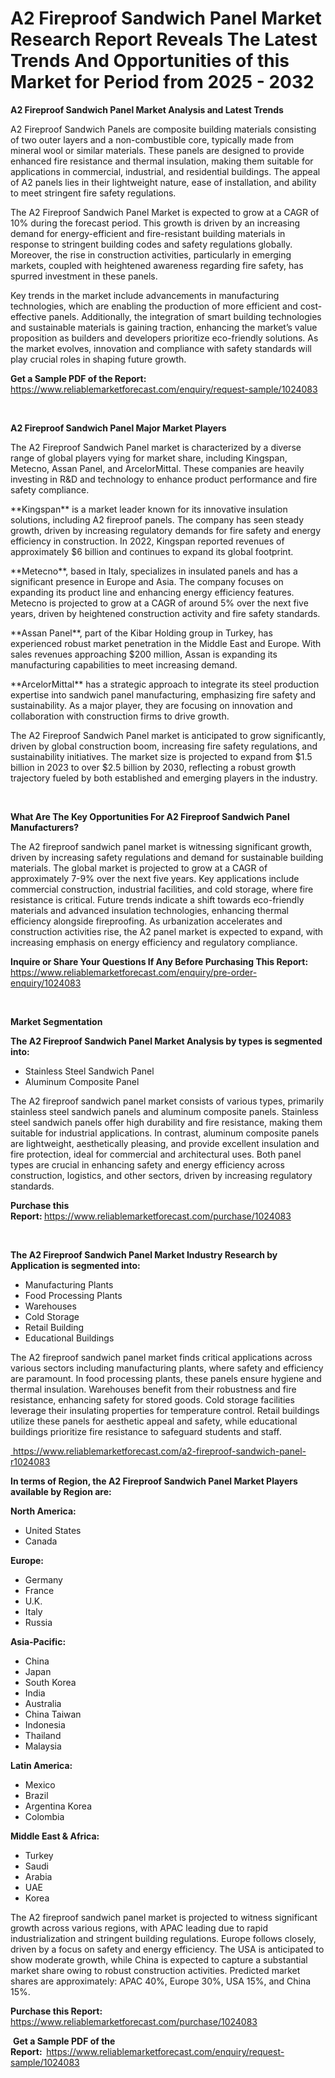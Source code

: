 <p><h1>A2 Fireproof Sandwich Panel Market Research Report Reveals The Latest Trends And Opportunities of this Market for Period from 2025 - 2032</h1></p><p><strong>A2 Fireproof Sandwich Panel Market Analysis and Latest Trends</strong></p>
<p><p>A2 Fireproof Sandwich Panels are composite building materials consisting of two outer layers and a non-combustible core, typically made from mineral wool or similar materials. These panels are designed to provide enhanced fire resistance and thermal insulation, making them suitable for applications in commercial, industrial, and residential buildings. The appeal of A2 panels lies in their lightweight nature, ease of installation, and ability to meet stringent fire safety regulations.</p><p>The A2 Fireproof Sandwich Panel Market is expected to grow at a CAGR of 10% during the forecast period. This growth is driven by an increasing demand for energy-efficient and fire-resistant building materials in response to stringent building codes and safety regulations globally. Moreover, the rise in construction activities, particularly in emerging markets, coupled with heightened awareness regarding fire safety, has spurred investment in these panels. </p><p>Key trends in the market include advancements in manufacturing technologies, which are enabling the production of more efficient and cost-effective panels. Additionally, the integration of smart building technologies and sustainable materials is gaining traction, enhancing the market’s value proposition as builders and developers prioritize eco-friendly solutions. As the market evolves, innovation and compliance with safety standards will play crucial roles in shaping future growth.</p></p>
<p><strong>Get a Sample PDF of the Report:&nbsp;</strong> <a href="https://www.reliablemarketforecast.com/enquiry/request-sample/1024083?utm_campaign=3263&utm_medium=2&utm_source=Github&utm_content=ia&utm_term=18042025&utm_id=a2-fireproof-sandwich-panel">https://www.reliablemarketforecast.com/enquiry/request-sample/1024083</a></p>
<p>&nbsp;</p>
<p><strong>A2 Fireproof Sandwich Panel Major Market Players</strong></p>
<p><p>The A2 Fireproof Sandwich Panel market is characterized by a diverse range of global players vying for market share, including Kingspan, Metecno, Assan Panel, and ArcelorMittal. These companies are heavily investing in R&D and technology to enhance product performance and fire safety compliance.</p><p>**Kingspan** is a market leader known for its innovative insulation solutions, including A2 fireproof panels. The company has seen steady growth, driven by increasing regulatory demands for fire safety and energy efficiency in construction. In 2022, Kingspan reported revenues of approximately $6 billion and continues to expand its global footprint.</p><p>**Metecno**, based in Italy, specializes in insulated panels and has a significant presence in Europe and Asia. The company focuses on expanding its product line and enhancing energy efficiency features. Metecno is projected to grow at a CAGR of around 5% over the next five years, driven by heightened construction activity and fire safety standards.</p><p>**Assan Panel**, part of the Kibar Holding group in Turkey, has experienced robust market penetration in the Middle East and Europe. With sales revenues approaching $200 million, Assan is expanding its manufacturing capabilities to meet increasing demand.</p><p>**ArcelorMittal** has a strategic approach to integrate its steel production expertise into sandwich panel manufacturing, emphasizing fire safety and sustainability. As a major player, they are focusing on innovation and collaboration with construction firms to drive growth.</p><p>The A2 Fireproof Sandwich Panel market is anticipated to grow significantly, driven by global construction boom, increasing fire safety regulations, and sustainability initiatives. The market size is projected to expand from $1.5 billion in 2023 to over $2.5 billion by 2030, reflecting a robust growth trajectory fueled by both established and emerging players in the industry.</p></p>
<p>&nbsp;</p>
<p><strong>What Are The Key Opportunities For A2 Fireproof Sandwich Panel Manufacturers?</strong></p>
<p><p>The A2 fireproof sandwich panel market is witnessing significant growth, driven by increasing safety regulations and demand for sustainable building materials. The global market is projected to grow at a CAGR of approximately 7-9% over the next five years. Key applications include commercial construction, industrial facilities, and cold storage, where fire resistance is critical. Future trends indicate a shift towards eco-friendly materials and advanced insulation technologies, enhancing thermal efficiency alongside fireproofing. As urbanization accelerates and construction activities rise, the A2 panel market is expected to expand, with increasing emphasis on energy efficiency and regulatory compliance.</p></p>
<p><strong>Inquire or Share Your Questions If Any Before Purchasing This Report:</strong> <a href="https://www.reliablemarketforecast.com/enquiry/pre-order-enquiry/1024083?utm_campaign=3263&utm_medium=2&utm_source=Github&utm_content=ia&utm_term=18042025&utm_id=a2-fireproof-sandwich-panel">https://www.reliablemarketforecast.com/enquiry/pre-order-enquiry/1024083</a></p>
<p>&nbsp;</p>
<p><strong>Market Segmentation</strong></p>
<p><strong>The A2 Fireproof Sandwich Panel Market Analysis by types is segmented into:</strong></p>
<p><ul><li>Stainless Steel Sandwich Panel</li><li>Aluminum Composite Panel</li></ul></p>
<p><p>The A2 fireproof sandwich panel market consists of various types, primarily stainless steel sandwich panels and aluminum composite panels. Stainless steel sandwich panels offer high durability and fire resistance, making them suitable for industrial applications. In contrast, aluminum composite panels are lightweight, aesthetically pleasing, and provide excellent insulation and fire protection, ideal for commercial and architectural uses. Both panel types are crucial in enhancing safety and energy efficiency across construction, logistics, and other sectors, driven by increasing regulatory standards.</p></p>
<p><strong>Purchase this Report:&nbsp;</strong><a href="https://www.reliablemarketforecast.com/purchase/1024083?utm_campaign=3263&utm_medium=2&utm_source=Github&utm_content=ia&utm_term=18042025&utm_id=a2-fireproof-sandwich-panel">https://www.reliablemarketforecast.com/purchase/1024083</a></p>
<p>&nbsp;</p>
<p><strong>The A2 Fireproof Sandwich Panel Market Industry Research by Application is segmented into:</strong></p>
<p><ul><li>Manufacturing Plants</li><li>Food Processing Plants</li><li>Warehouses</li><li>Cold Storage</li><li>Retail Building</li><li>Educational Buildings</li></ul></p>
<p><p>The A2 fireproof sandwich panel market finds critical applications across various sectors including manufacturing plants, where safety and efficiency are paramount. In food processing plants, these panels ensure hygiene and thermal insulation. Warehouses benefit from their robustness and fire resistance, enhancing safety for stored goods. Cold storage facilities leverage their insulating properties for temperature control. Retail buildings utilize these panels for aesthetic appeal and safety, while educational buildings prioritize fire resistance to safeguard students and staff.</p></p>
<p><a href="https://www.reliablemarketforecast.com/a2-fireproof-sandwich-panel-r1024083?utm_campaign=3263&utm_medium=2&utm_source=Github&utm_content=ia&utm_term=18042025&utm_id=a2-fireproof-sandwich-panel">&nbsp;https://www.reliablemarketforecast.com/a2-fireproof-sandwich-panel-r1024083</a></p>
<p><strong>In terms of Region, the A2 Fireproof Sandwich Panel Market Players available by Region are:</strong></p>
<p>
    <p> <strong> North America: </strong>
        <ul>
            <li>United States</li>
            <li>Canada</li>
        </ul>
        </p> 
    <p> <strong> Europe: </strong>
        <ul>
            <li>Germany</li>
            <li>France</li>
            <li>U.K.</li>
            <li>Italy</li>
            <li>Russia</li>
        </ul>
        </p> 
    <p> <strong> Asia-Pacific: </strong>
        <ul>
            <li>China</li>
            <li>Japan</li>
            <li>South Korea</li>
            <li>India</li>
            <li>Australia</li>
            <li>China Taiwan</li>
            <li>Indonesia</li>
            <li>Thailand</li>
            <li>Malaysia</li>
        </ul>
        </p> 
    <p> <strong> Latin America: </strong>
        <ul>
            <li>Mexico</li>
            <li>Brazil</li>
            <li>Argentina Korea</li>
            <li>Colombia</li>
        </ul>
        </p> 
    <p> <strong> Middle East & Africa: </strong>
        <ul>
            <li>Turkey</li>
            <li>Saudi</li>
            <li>Arabia</li>
            <li>UAE</li>
            <li>Korea</li>
        </ul>
    </p>
    </p>
<p><p>The A2 fireproof sandwich panel market is projected to witness significant growth across various regions, with APAC leading due to rapid industrialization and stringent building regulations. Europe follows closely, driven by a focus on safety and energy efficiency. The USA is anticipated to show moderate growth, while China is expected to capture a substantial market share owing to robust construction activities. Predicted market shares are approximately: APAC 40%, Europe 30%, USA 15%, and China 15%.</p></p>
<p><strong>Purchase this Report: </strong><a href="https://www.reliablemarketforecast.com/purchase/1024083?utm_campaign=3263&utm_medium=2&utm_source=Github&utm_content=ia&utm_term=18042025&utm_id=a2-fireproof-sandwich-panel">https://www.reliablemarketforecast.com/purchase/1024083</a></p>
<p>&nbsp;<strong>Get a Sample PDF of the Report:&nbsp;&nbsp;</strong><a href="https://www.reliablemarketforecast.com/enquiry/request-sample/1024083?utm_campaign=3263&utm_medium=2&utm_source=Github&utm_content=ia&utm_term=18042025&utm_id=a2-fireproof-sandwich-panel">https://www.reliablemarketforecast.com/enquiry/request-sample/1024083</a></p>
<p><strong></strong></p>
<p><p></p><p></p><p></p></p>
